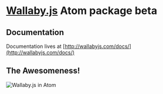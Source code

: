 # [Wallaby.js](http://wallabyjs.com) Atom package beta

## Documentation
Documentation lives at [http://wallabyjs.com/docs/](http://wallabyjs.com/docs/)

## The Awesomeness!
![Wallaby.js in Atom](https://cloud.githubusercontent.com/assets/979966/8794065/7a7f72d8-2fc2-11e5-8383-f4e168abb36c.gif)
